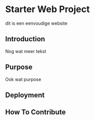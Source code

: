 # Starter Web Project

dit is een eenvoudige website

## Introduction

Nog wat meer tekst

## Purpose

Ook wat purpose

## Deployment

## How To Contribute
